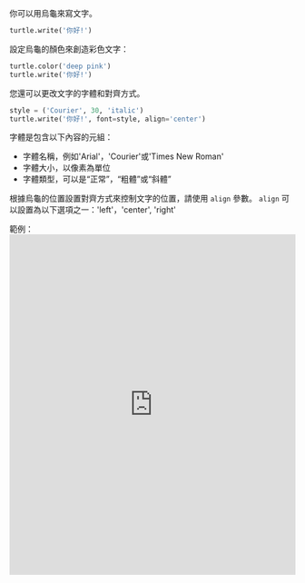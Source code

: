 你可以用烏龜來寫文字。

```python
turtle.write('你好!')
```

設定烏龜的顏色來創造彩色文字：

```python
turtle.color('deep pink')
turtle.write('你好!')
```

您還可以更改文字的字體和對齊方式。

```python
style = ('Courier', 30, 'italic')
turtle.write('你好!', font=style, align='center')
```

字體是包含以下內容的元組：

+ 字體名稱，例如'Arial'，'Courier'或'Times New Roman'
+ 字體大小，以像素為單位
+ 字體類型，可以是“正常”，“粗體”或“斜體”

根據烏龜的位置設置對齊方式來控制文字的位置，請使用 `align` 參數。 `align` 可以設置為以下選項之一：'left'，'center', 'right'

範例： <iframe src="https://trinket.io/embed/python/52378ec006?start=result" width="100%" height="600" frameborder="0" marginwidth="0" marginheight="0" allowfullscreen mark="crwd-mark"></iframe>